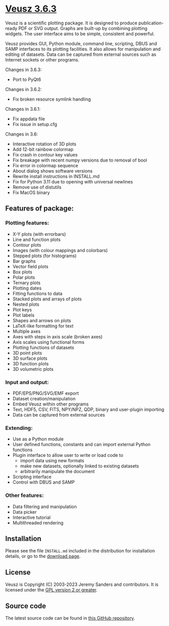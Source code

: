# [Veusz 3.6.3](https://veusz.github.io/)

Veusz is a scientific plotting package.  It is designed to produce
publication-ready PDF or SVG output. Graphs are built-up by combining
plotting widgets. The user interface aims to be simple, consistent and
powerful.

Veusz provides GUI, Python module, command line, scripting, DBUS and
SAMP interfaces to its plotting facilities. It also allows for
manipulation and editing of datasets. Data can be captured from
external sources such as Internet sockets or other programs.

Changes in 3.6.3:
  * Port to PyQt6

Changes in 3.6.2:
  * Fix broken resource symlink handling

Changes in 3.6.1:
  * Fix appdata file
  * Fix issue in setup.cfg

Changes in 3.6:
  * Interactive rotation of 3D plots
  * Add 12-bit rainbow colormap
  * Fix crash in contour key values
  * Fix breakage with recent numpy versions due to removal of bool
  * Fix error in colormap sequence
  * About dialog shows software versions
  * Rewrite install instructions in INSTALL.md
  * Fix for Python 3.11 due to opening with universal newlines
  * Remove use of distutils
  * Fix MacOS binary

## Features of package:

### Plotting features:
  * X-Y plots (with errorbars)
  * Line and function plots
  * Contour plots
  * Images (with colour mappings and colorbars)
  * Stepped plots (for histograms)
  * Bar graphs
  * Vector field plots
  * Box plots
  * Polar plots
  * Ternary plots
  * Plotting dates
  * Fitting functions to data
  * Stacked plots and arrays of plots
  * Nested plots
  * Plot keys
  * Plot labels
  * Shapes and arrows on plots
  * LaTeX-like formatting for text
  * Multiple axes
  * Axes with steps in axis scale (broken axes)
  * Axis scales using functional forms
  * Plotting functions of datasets
  * 3D point plots
  * 3D surface plots
  * 3D function plots
  * 3D volumetric plots

### Input and output:
  * PDF/EPS/PNG/SVG/EMF export
  * Dataset creation/manipulation
  * Embed Veusz within other programs
  * Text, HDF5, CSV, FITS, NPY/NPZ, QDP, binary and user-plugin importing
  * Data can be captured from external sources

### Extending:
  * Use as a Python module
  * User defined functions, constants and can import external Python functions
  * Plugin interface to allow user to write or load code to
    - import data using new formats
    - make new datasets, optionally linked to existing datasets
    - arbitrarily manipulate the document
  * Scripting interface
  * Control with DBUS and SAMP

### Other features:
  * Data filtering and manipulation
  * Data picker
  * Interactive tutorial
  * Multithreaded rendering

## Installation
Please see the file `INSTALL.md` included in the distribution for installation details, or go to the [download page](https://veusz.github.io/download/).

## License
Veusz is Copyright (C) 2003-2023 Jeremy Sanders
 and contributors. It is licensed under the [GPL version 2 or greater](https://www.gnu.org/licenses/old-licenses/gpl-2.0.en.html).

## Source code
The latest source code can be found in [this GitHub repository](https://github.com/veusz/veusz).
